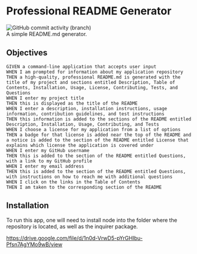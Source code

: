 # Professional README Generator
![GitHub commit activity (branch)](https://img.shields.io/github/commit-activity/t/samelimill/beetroot-docu-former)  
A simple README.md generator.
## Objectives
```
GIVEN a command-line application that accepts user input
WHEN I am prompted for information about my application repository
THEN a high-quality, professional README.md is generated with the title of my project and sections entitled Description, Table of Contents, Installation, Usage, License, Contributing, Tests, and Questions
WHEN I enter my project title
THEN this is displayed as the title of the README
WHEN I enter a description, installation instructions, usage information, contribution guidelines, and test instructions
THEN this information is added to the sections of the README entitled Description, Installation, Usage, Contributing, and Tests
WHEN I choose a license for my application from a list of options
THEN a badge for that license is added near the top of the README and a notice is added to the section of the README entitled License that explains which license the application is covered under
WHEN I enter my GitHub username
THEN this is added to the section of the README entitled Questions, with a link to my GitHub profile
WHEN I enter my email address
THEN this is added to the section of the README entitled Questions, with instructions on how to reach me with additional questions
WHEN I click on the links in the Table of Contents
THEN I am taken to the corresponding section of the README
```  


## Installation  
To run this app, one will need to install node into the folder where the repository is located, as well as the inquirer package.  

https://drive.google.com/file/d/1n0d-VrwD5-pYrGHIbu-Pfsn7AgYMo9wB/view